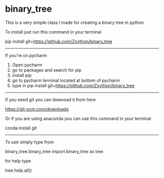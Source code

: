 # binary_tree
This is a very simple class I made for creating a binary tree in python

To install just run this command in your terminal

  pip install git+https://github.com/Zxython/binary_tree
  
--------------------------------------------------------------

If you're on pycharm
1) Open pycharm
2) go to packages and search for pip
3) install pip
4) go to pycharm terminal located at bottom of pycharm
5) type in pip install git+https://github.com/Zxython/binary_tree

----------------------------------------------------------------------

If you need git you can downoad it from here

  https://git-scm.com/downloads

Or if you are using anaconda you can use this command in your terminal

  conda install git

-----------------------------------------------------------------------

To use simply type from 

binary_tree.binary_tree import binary_tree as tree

for help type

tree.help.all()
